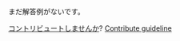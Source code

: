 
まだ解答例がないです。

[コントリビュートしませんか](https://github.com/BFEdev/BFE.dev-solutions/blob/main/problem/implement-a-simple-dom-wrapper-to-support-method-chaining-like-jquery_ja.md)?  [Contribute guideline](https://github.com/BFEdev/BFE.dev-solutions#how-to-contribute)
